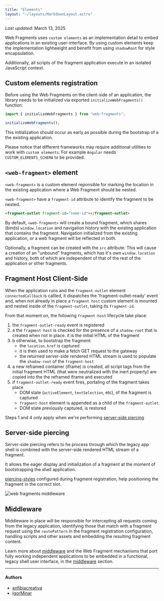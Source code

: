 ```yaml
---
title: "Elements"
layout: "~/layouts/MarkdownLayout.astro"
---
```


_Last updated_: March 13, 2025

Web Fragments uses `custom elements` as an implementation detail to embed applications in an existing user-interface. By using custom elements keep the implementation lightweight and benefit from using `shadowRoot` for style encapsulation.

Additionally, all scripts of the fragment application execute in an isolated JavaScript context.

## Custom elements registration

Before using the Web Fragments on the client-side of an application, the library needs to be initialized via exported `initializeWebFragments()` function:

```javascript
import { initializeWebFragments } from "web-fragments";

initializeWebFragments();
```

This initialization should occur as early as possible during the bootstrap of a the existing application.

Please notice that different frameworks may require additional utilities to work with `custom elements`. For example `Angular` needs `CUSTOM_ELEMENTS_SCHEMA` to be provided.

## `<web-fragment>` element

`<web-fragment>` is a custom element reponsible for marking the location in the existing application where a Web Fragment should be nested.

`<web-fragment>` have a `fragment-id` attribute to identify the fragment to be nested.

```html
<fragment-outlet fragment-id="some-id"></fragment-outlet>
```

By default, `<web-fragment>` will create a bound fragment, which shares (binds) `window.location` and navigation history with the existing application that contains the fragment.
Navigation initialized from the existing application, or a web fragment will be reflected in both.

Optionally, a fragment can be created with the `src` attribute.
This will cause a creation of an "unbound" fragments, which has it's own `window.location` and history, both of which are independent of that of the rest of the application or other fragments.

## Fragment Host Client-Side

When the application runs and the `fragment-outlet` element `connectedCallback` is callled, it dispatches the 'fragment-outlet-ready' event and, when not already in place a `fragment host` custom element is mounted and nested inside of the `fragment-outlet`, taking its `fragment-id`.

From that moment on, the following `fragment-host` lifecycle take place:

1. the `fragment-outlet-ready` event is registered
2. a the `fragment-host` is checked for the presence of a `shadow-root` that is created when not in place. it is the initial HTML of the fragment
3. b otherwise, to bootstrap the fragment:
   - the `location.href` is captured
   - it is then used to make a fetch GET request to the gateway
   - the returned server-side rendered HTML stream is used to populate the `shadow-root` of the `fragment-host`
4. a new reframed container (iframe) is created, all script tags from the initial fragment HTML (that were neutralized with the inert property) are copied into the the reframed iframe and executed
5. if `fragment-outlet-ready` event fires, portaling of the fragment takes place
   - DOM state (`activeElement`, `textSelection`, etc), of the fragment is captured
   - `fragment-host` element is appended as a child of the `fragment-outlet`
   - DOM state previously captured, is restored

Steps 1 and 4 only apply when we're performing [server-side piercing](#server-side-piercing)

## Server-side piercing

Server-side piercing refers to he process through which the legacy app shell is combined with the server-side rendered HTML stream of a fragment.

It allows the eager display and initialization of a fragment at the moment of bootstrapping the shell application.

[piercing-styles](./glossary#eager-rendering-piercing) configured during fragment registration, help positioning the fragment in the correct slot.

![web fragments middleware](../../assets/images/wf-middleware.drawio.png)

## Middleware

Middleware in place will be responsible for intercepting all requests coming from the legacy application, identifying those that match with a fragment request using the `routePattern` in the fragment registration configuration, handling scripts and other assets and embedding the resulting fragment content.

Learn more about [middleware](./elements.md) and the Web Fragment mechanisms that port fully working independent applications to be embedded in a functional, legacy shell user interface, in the [middleware](./middleware) section.

---

#### Authors

<ul class="authors">
    <li class="author"><a href="https://github.com/anfibiacreativa">anfibiacreativa</a></li>
    <li class="author"><a href="https://github.com/igorminar">IgorMinar</a></li>
</ul>
